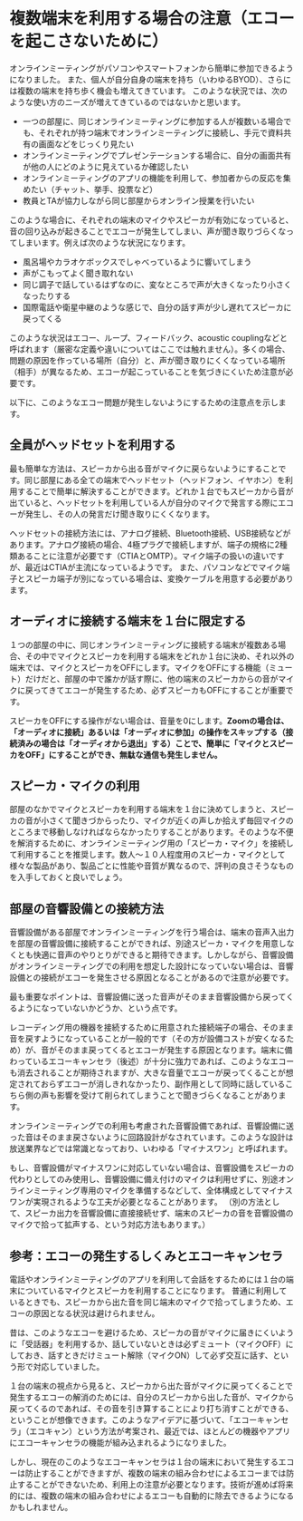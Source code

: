 # 複数端末を利用する場合の注意（エコーを起こさないために）

オンラインミーティングがパソコンやスマートフォンから簡単に参加できるようになりました。
また、個人が自分自身の端末を持ち（いわゆるBYOD）、さらには複数の端末を持ち歩く機会も増えてきています。
このような状況では、次のような使い方のニーズが増えてきているのではないかと思います。

- 一つの部屋に、同じオンラインミーティングに参加する人が複数いる場合でも、それぞれが持つ端末でオンラインミーティングに接続し、手元で資料共有の画面などをじっくり見たい
- オンラインミーティングでプレゼンテーションする場合に、自分の画面共有が他の人にどのように見えているか確認したい
- オンラインミーティングのアプリの機能を利用して、参加者からの反応を集めたい（チャット、挙手、投票など）
- 教員とTAが協力しながら同じ部屋からオンライン授業を行いたい

このような場合に、それぞれの端末のマイクやスピーカが有効になっていると、音の回り込みが起きることでエコーが発生してしまい、声が聞き取りづらくなってしまいます。例えば次のような状況になります。

- 風呂場やカラオケボックスでしゃべっているように響いてしまう
- 声がこもってよく聞き取れない
- 同じ調子で話しているはずなのに、変なところで声が大きくなったり小さくなったりする
- 国際電話や衛星中継のような感じで、自分の話す声が少し遅れてスピーカに戻ってくる

このような状況はエコー、ループ、フィードバック、acoustic couplingなどと呼ばれます（厳密な定義や違いについてはここでは触れません）。多くの場合、問題の原因を作っている場所（自分）と、声が聞き取りにくくなっている場所（相手）が異なるため、エコーが起こっていることを気づきにくいため注意が必要です。

以下に、このようなエコー問題が発生しないようにするための注意点を示します。

## 全員がヘッドセットを利用する

最も簡単な方法は、スピーカから出る音がマイクに戻らないようにすることです。同じ部屋にある全ての端末でヘッドセット（ヘッドフォン、イヤホン）を利用することで簡単に解決することができます。どれか１台でもスピーカから音が出ていると、ヘッドセットを利用している人が自分のマイクで発言する際にエコーが発生し、その人の発言だけ聞き取りにくくなります。

ヘッドセットの接続方法には、アナログ接続、Bluetooth接続、USB接続などがあります。アナログ接続の場合、4極プラグで接続しますが、端子の規格に2種類あることに注意が必要です（CTIAとOMTP）。マイク端子の扱いの違いですが、最近はCTIAが主流になっているようです。
また、パソコンなどでマイク端子とスピーカ端子が別になっている場合は、変換ケーブルを用意する必要があります。

## オーディオに接続する端末を１台に限定する

１つの部屋の中に、同じオンラインミーティングに接続する端末が複数ある場合、その中でマイクとスピーカを利用する端末をどれか１台に決め、それ以外の端末では、マイクとスピーカをOFFにします。マイクをOFFにする機能（ミュート）だけだと、部屋の中で誰かが話す際に、他の端末のスピーカからの音がマイクに戻ってきてエコーが発生するため、必ずスピーカもOFFにすることが重要です。

スピーカをOFFにする操作がない場合は、音量を0にします。**Zoomの場合は、「オーディオに接続」あるいは「オーディオに参加」の操作をスキップする（接続済みの場合は「オーディオから退出」する）ことで、簡単に「マイクとスピーカをOFF」にすることができ、無駄な通信も発生しません。**

## スピーカ・マイクの利用

部屋のなかでマイクとスピーカを利用する端末を１台に決めてしまうと、スピーカの音が小さくて聞きづからったり、マイクが近くの声しか拾えず毎回マイクのところまで移動しなければならなかったりすることがあります。そのような不便を解消するために、オンラインミーティング用の「スピーカ・マイク」を接続して利用することを推奨します。数人～１０人程度用のスピーカ・マイクとして様々な製品があり、製品ごとに性能や音質が異なるので、評判の良さそうなものを入手しておくと良いでしょう。

## 部屋の音響設備との接続方法

音響設備がある部屋でオンラインミーティングを行う場合は、端末の音声入出力を部屋の音響設備に接続することができれば、別途スピーカ・マイクを用意しなくとも快適に音声のやりとりができると期待できます。しかしながら、音響設備がオンラインミーティングでの利用を想定した設計になっていない場合は、音響設備との接続がエコーを発生させる原因となることがあるので注意が必要です。

最も重要なポイントは、音響設備に送った音声がそのまま音響設備から戻ってくるようになっていないかどうか、という点です。

レコーディング用の機器を接続するために用意された接続端子の場合、そのまま音を戻すようになっていることが一般的です（その方が設備コストが安くなるため）が、音がそのまま戻ってくるとエコーが発生する原因となります。端末に備わっているエコーキャンセラ（後述）が十分に強力であれば、このようなエコーも消去されることが期待されますが、大きな音量でエコーが戻ってくることが想定されておらずエコーが消しきれなかったり、副作用として同時に話しているこちら側の声も影響を受けて削られてしまうことで聞きづらくなることがあります。

オンラインミーティングでの利用も考慮された音響設備であれば、音響設備に送った音はそのまま戻さないように回路設計がなされています。このような設計は放送業界などでは常識となっており、いわゆる「マイナスワン」と呼ばれます。

もし、音響設備がマイナスワンに対応していない場合は、音響設備をスピーカの代わりとしてのみ使用し、音響設備に備え付けのマイクは利用せずに、別途オンラインミーティング専用のマイクを準備するなどして、全体構成としてマイナスワンが実現されるような工夫が必要となることがあります。
（別の方法として、スピーカ出力を音響設備に直接接続せず、端末のスピーカの音を音響設備のマイクで拾って拡声する、という対応方法もあります。）

## 参考：エコーの発生するしくみとエコーキャンセラ

電話やオンラインミーティングのアプリを利用して会話をするためには１台の端末についているマイクとスピーカを利用することになります。
普通に利用しているときでも、スピーカから出た音を同じ端末のマイクで拾ってしまうため、エコーの原因となる状況は避けられません。

昔は、このようなエコーを避けるため、スピーカの音がマイクに届きにくいように「受話器」を利用するか、話していないときは必ずミュート（マイクOFF）にしておき、話すときだけミュート解除（マイクON）して必ず交互に話す、という形で対応していました。

１台の端末の視点から見ると、スピーカから出た音がマイクに戻ってくることで発生するエコーの解消のためには、自分のスピーカから出した音が、マイクから戻ってくるのであれば、その音を引き算することにより打ち消すことができる、ということが想像できます。このようなアイデアに基づいて、「エコーキャンセラ」（エコキャン）という方法が考案され、最近では、ほとんどの機器やアプリにエコーキャンセラの機能が組み込まれるようになりました。

しかし、現在のこのようなエコーキャンセラは１台の端末において発生するエコーは防止することができますが、複数の端末の組み合わせによるエコーまでは防止することができないため、利用上の注意が必要となります。技術が進めば将来的には、複数の端末の組み合わせによるエコーも自動的に除去できるようになるかもしれません。

